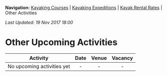 **Navigation:** [Kayaking Courses](index) &#124; [Kayaking Expeditions](expedition) &#124; [Kayak Rental Rates](rental) &#124; Other Activities

_Last Updated: 19 Nov 2017 18:00_
# Other Upcoming Activities

Activity | Date | Venue | Vacancy
:---:|:---:|:---:|:---:
No upcoming activities yet|-|-|- 


